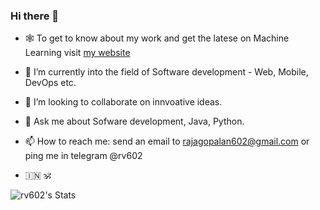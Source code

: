 ### Hi there 👋


<!--
**abhijitramesh/abhijitramesh** is a ✨ _special_ ✨ repository because its `README.md` (this file) appears on your GitHub profile.

Here are some ideas to get you started:
-->

- :spider_web: To get to know about my work and get the latese on Machine Learning visit [my website](https://rajagopalan.vercel.app/)
- 🌱 I’m currently into the field of Software development - Web, Mobile, DevOps etc.
- 👯 I’m looking to collaborate on innvoative ideas.
- 💬 Ask me about Sofware development, Java, Python.
- 📫 How to reach me: send an email to rajagopalan602@gmail.com or ping me in telegram @rv602

- 🇮🇳 🕉️

![rv602's Stats](https://github-readme-stats.vercel.app/api?username=rv602&theme=merko&show_icons=true&hide_border=false&count_private=true)
